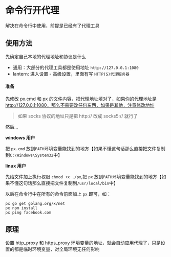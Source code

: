 # 命令行开代理

解决在命令行中使用，前提是已经有了代理工具

## 使用方法

先确定自己本地的代理地址和协议是什么

* 通用：大部分的代理工具都是使用地址 `http://127.0.0.1:1080`
* lantern: 进入设置 - 高级设置，里面有写 `HTTP(S)代理服务器`


#### 准备

先修改 px.cmd 和 px 的文件内容，把代理地址填对了，如果你的代理地址是 http://127.0.0.1:1080，那么不需要改任何东西，如果是其他，注意修改地址

> 如果 socks 协议的地址只是把 http:// 改成 socks5:// 就行了

然后...

**windows 用户**

把 `px.cmd` 放到`PATH`环境变量能找到的地方【如果不懂这句话那么直接把文件复制到`C:\Windows\System32`中】

**linux 用户**

先给文件加上执行权限 `chmod +x ./px`,把 `px` 放到`PATH`环境变量能找到的地方【如果不懂这句话那么直接把文件复制到`/usr/local/bin`中】

以后在命令行中在所有的命令前面加上 `px` 即可，如：

```
px go get golang.org/x/net
px npm install
px ping facebook.com
```

## 原理

设置 http_proxy 和 https_proxy 环境变量的地址，就会自动应用代理了，只是设置的都是临时环境变量，对全局环境无任何影响